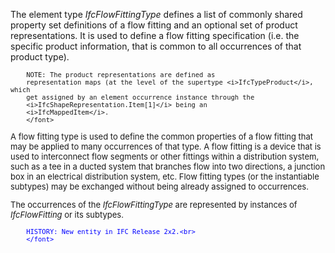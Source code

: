 ﻿The element type _IfcFlowFittingType_ defines a list of commonly shared property set definitions of a flow fitting and an optional set of product representations. It is used to define a flow fitting specification (i.e. the specific product information, that is common to all occurrences of that product type).

> <font size="-1">
		NOTE: The product representations are defined as
		representation maps (at the level of the supertype <i>IfcTypeProduct</i>, which
		get assigned by an element occurrence instance through the
		<i>IfcShapeRepresentation.Item[1]</i> being an
		<i>IfcMappedItem</i>.
    	</font>

A flow fitting type is used to define the common properties of a flow fitting that may be applied to many occurrences of that type. A flow fitting is a device that is used to interconnect flow segments or other fittings within a distribution system, such as a tee in a ducted system that branches flow into two directions, a junction box in an electrical distribution system, etc. Flow fitting types (or the instantiable subtypes) may be exchanged without being already assigned to occurrences.

The occurrences of the _IfcFlowFittingType_ are represented by instances of _IfcFlowFitting_ or its subtypes.

> <font color="#0000ff" size="-1">
    	HISTORY: New entity in IFC Release 2x2.<br>
    	</font>
